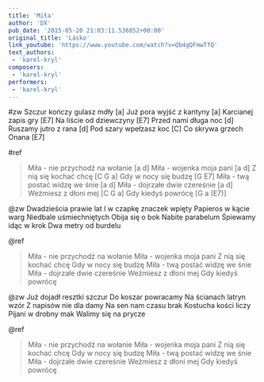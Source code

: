 ```yaml
---
title: 'Miła'
author: 'DX'
pub_date: '2015-05-20 21:03:11.536852+00:00'
original_title: 'Lásko'
link_youtube: 'https://www.youtube.com/watch?v=Qb4gQFmwTfQ'
text_authors:
 - 'karel-kryl'
composers:
 - 'karel-kryl'
performers:
 - 'karel-kryl'
---
```


#zw
Szczur kończy gulasz mdły [a]
Już pora wyjść z kantyny [a]
Karcianej zapis gry [E7]
Na liście od dziewczyny [E7]
Przed nami długa noc [d]
Ruszamy jutro z rana [d]
Pod szary wpełzasz koc [C]
Co skrywa grzech Onana [E7]

#ref
>Miła - nie przychodź na wołanie [a d]
>Miła - wojenka moja pani [a d]
>Z nią się kochać chcę [C G a] 
>Gdy w nocy się budzę [G E7]
>Miła - twą postać widzę we śnie [a d]
>Miła - dojrzałe dwie czereśnie [a d]
>Weźmiesz z dłoni mej [C G a] 
>Gdy kiedyś powrócę [G a (E7)]

@zw
Dwadzieścia prawie lat 
I w czapkę znaczek wpięty
Papieros w kącie warg 
Niedbale uśmiechniętych
Obija się o bok
Nabite parabelum
Śpiewamy idąc w krok
Dwa metry od burdelu

@ref
>Miła - nie przychodź na wołanie
>Miła - wojenka moja pani
>Z nią się kochać chcę 
>Gdy w nocy się budzę
>Miła - twą postać widzę we śnie
>Miła - dojrzałe dwie czereśnie
>Weźmiesz z dłoni mej
>Gdy kiedyś powrócę

@zw
Już dojadł resztki szczur
Do koszar powracamy
Na ścianach latryn wzór
Z napisów nie dla damy
Na sen nam czasu brak 
Kostucha kości liczy
Pijani w drobny mak
Walimy się na prycze

@ref
>Miła - nie przychodź na wołanie
>Miła - wojenka moja pani
>Z nią się kochać chcę 
>Gdy w nocy się budzę
>Miła - twą postać widzę we śnie
>Miła - dojrzałe dwie czereśnie
>Weźmiesz z dłoni mej
>Gdy kiedyś powrócę